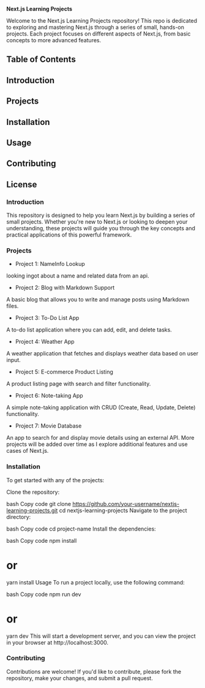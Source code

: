 **Next.js Learning Projects**
 
Welcome to the Next.js Learning Projects repository! This repo is dedicated to exploring and mastering Next.js through a series of small, hands-on projects. Each project focuses on different aspects of Next.js, from basic concepts to more advanced features.

## Table of Contents

## Introduction

## Projects

## Installation

## Usage

## Contributing

## License

### Introduction
This repository is designed to help you learn Next.js by building a series of small projects. Whether you're new to Next.js or looking to deepen your understanding, these projects will guide you through the key concepts and practical applications of this powerful framework.

### Projects
- Project 1: NameInfo Lookup

looking ingot about a name and related data from an api.

- Project 2: Blog with Markdown Support

A basic blog that allows you to write and manage posts using Markdown files.

- Project 3: To-Do List App

A to-do list application where you can add, edit, and delete tasks.

- Project 4: Weather App

A weather application that fetches and displays weather data based on user input.

- Project 5: E-commerce Product Listing

A product listing page with search and filter functionality.

- Project 6: Note-taking App

A simple note-taking application with CRUD (Create, Read, Update, Delete) functionality.

- Project 7: Movie Database

An app to search for and display movie details using an external API.
More projects will be added over time as I explore additional features and use cases of Next.js.

### Installation
To get started with any of the projects:

Clone the repository:

bash
Copy code
git clone https://github.com/your-username/nextjs-learning-projects.git
cd nextjs-learning-projects
Navigate to the project directory:

bash
Copy code
cd project-name
Install the dependencies:

bash
Copy code
npm install
# or
yarn install
Usage
To run a project locally, use the following command:

bash
Copy code
npm run dev
# or
yarn dev
This will start a development server, and you can view the project in your browser at http://localhost:3000.

### Contributing
Contributions are welcome! If you'd like to contribute, please fork the repository, make your changes, and submit a pull request.
